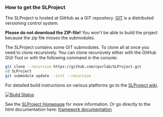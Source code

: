 ### How to get the SLProject

The SLProject is hosted at GitHub as a GIT repository.
[GIT](http://git-scm.com/) is a distributed versioning control system.

**Please do not download the ZIP-file!** You won't be able to build the project because the zip file misses the submodules.

The SLProject contains some GIT submodules. 
To clone all at once you need to clone recursively.
You can clone recursively either with the GitHub GUI-Tool or with the following command in the console:

```sh
git clone --recursive https://github.com/cpvrlab/SLProject.git
cd SLProject
git submodule update --init --recursive
```

For detailed build instructions on various platforms go to the [SLProject wiki](https://github.com/cpvrlab/SLProject/wiki).

[![Build Status](https://ci.appveyor.com/api/projects/status/d101mkgdfy4lqe01?svg=true)](https://ci.appveyor.com/project/MarcusHudritsch/slproject)

See the [SLProject Homepage](http://cpvrlab.github.io/SLProject_doc/) for more information.
Or go directly to the html documentation here: [framework documentation](http://cpvrlab.github.io/SLProject_doc/html/index.html)
